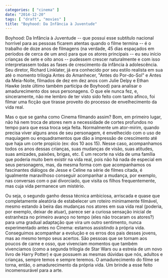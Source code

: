 ```yaml
---
categories: [ "cinema" ]
date: "2014-12-20"
tags: [ "draft", "movies" ]
title: "Boyhood: Da Infância à Juventude"
---
```

Boyhood: Da Infância à Juventude -- que possui esse subtítulo nacional
horrível para as pessoas ficarem atentas quando o filme termina -- é
o trabalho de doze anos de filmagens (na verdade, 45 dias espaçados em
períodos de cerca de um ano) para que os atores principais -- eu seu
início crianças de sete e oito anos -- pudessem crescer naturalmente
e com isso interpretassem todas as fases de crescimento da infância
à adolescência. Seu diretor, Richard Linklater, já era conhecido por
seu estilo realista em sua até o momento trilogia Antes do Amanhecer,
"Antes do Por-do-Sol" e Antes da Meia-Noite, filmados de dez em dez anos
com Julie Delpy e Ethan Hawke (este último também participa de Boyhood)
para analisar o amadurecimento dos seus personagens. O que ele nunca fez,
e, sinceramente, não me lembro de ter visto sido feito com tanto afinco,
foi filmar uma ficção que tirasse proveito do processo de envelhecimento
da vida real.

Mas o que se ganha como Cinema filmando assim? Bom, em primeiro lugar,
não há nem troca de atores nem a necessidade de cortes profundos no
tempo para que essa troca seja feita. Normalmente um ator-mirim, quando
precisa viver alguns anos de seu personagem, é envelhecido com o uso
de maquiagem ou enquadramentos que dão a impressão de crescimento até
que haja um corte propício (ex: dos 10 aos 15). Nesse caso, acompanhamos
todos os anos dessas crianças, suas mudanças de visão, suas atitudes,
suas amizades, paixões, brigas, etc. É um recorte na vida de uma
família que poderia muito bem existir na vida real, pois não há nada
de especial em seus personagens, mas, da mesma forma com que acompanhamos
os fascinantes diálogos de Jesse e Celine na série de filmes citada,
é igualmente maravilhoso conseguir acompanhar a mudança, por exemplo,
nas conversas com o pai divorciado, que visita os filhos frequentemente,
mas cuja vida permanece um mistério.

Ou seja, o segundo ganho dessa técnica ambiciosa, arriscada e quase que
completamente aleatória de estabelecer um roteiro minimamente filmável,
mesmo estando à beira das mudanças nos atores em sua vida real (poderia,
por exemplo, deixar de atuar), parece ser a curiosa sensação inicial
de estranheza no primeiro avanço no tempo (eles não trocaram os
atores?) para uma gradual adaptação que vira um outro sentimento,
nunca experimentado antes no Cinema: estamos assistindo à própria
vida. Conseguimos acompanhar a evolução e os erros dos pais desses
jovens, mas ao mesmo tempo seus acertos. São pessoas que se tornam aos
poucos de carne e osso, que vivenciam momentos que também vivenciamos
(como a segunda trilogia de Star Wars ou a estreia de um novo livro
de Harry Potter) e que possuem as mesmas dúvidas que nós, adultos e
crianças, sempre temos e sempre teremos. O amadurecimento do filme se
torna, então, o amadurecimento da própria vida. Um brinde a esse feito
incomensurável para a arte.
